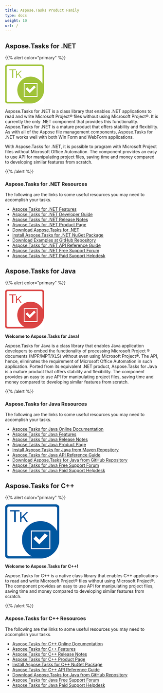 ```yaml
---
title: Aspose.Tasks Product Family
type: docs
weight: 10
url: /
---
```


## **Aspose.Tasks for .NET**

{{% alert color="primary" %}} 

![Aspose.Tasks for .NET Product Logo](home_1.png)

Aspose.Tasks for .NET is a class library that enables .NET applications to read and write Microsoft Project® files without using Microsoft Project®. It is currently the only .NET component that provides this functionality. Aspose.Tasks for .NET is a mature product that offers stability and flexibility. As with all of the Aspose file management components, Aspose.Tasks for .NET works well with both Win Form and WebForm applications.

With Aspose.Tasks for .NET, it is possible to program with Microsoft Project files without Microsoft Office Automation. The component provides an easy to use API for manipulating project files, saving time and money compared to developing similar features from scratch.

{{% /alert %}} 

### **Aspose.Tasks for .NET Resources**

The following are the links to some useful resources you may need to accomplish your tasks.

- [Aspose.Tasks for .NET Features](/tasks/net/product-overview)
- [Aspose.Tasks for .NET Developer Guide](/tasks/net/developer-guide)
- [Aspose.Tasks for .NET Release Notes](/tasks/net/release-notes)
- [Aspose.Tasks for .NET Product Page](https://products.aspose.com/tasks/net)
- [Download Aspose.Tasks for .NET](https://downloads.aspose.com/tasks/net)
- [Install Aspose.Tasks for .NET NuGet Package](https://www.nuget.org/packages/Aspose.Tasks/)
- [Download Examples at GitHub Repository](https://github.com/aspose-tasks/Aspose.Tasks-for-.NET)
- [Aspose.Tasks for .NET API Reference Guide](https://apireference.aspose.com/net/tasks)
- [Aspose.Tasks for .NET Free Support Forum](https://forum.aspose.com/c/tasks)
- [Aspose.Tasks for .NET Paid Support Helpdesk](https://helpdesk.aspose.com/)

## **Aspose.Tasks for Java**

{{% alert color="primary" %}}

![Aspose.Tasks for Java Product Logo](home_2.png)

**Welcome to Aspose.Tasks for Java!**

Aspose.Tasks for Java is a class library that enables Java application developers to embed the functionality of processing Microsoft Project ® documents (MPP/MPT/XLS) without even using Microsoft Project®. The API, hence, eliminates the requirement of Microsoft Office Automation in such application. Ported from its equivalent .NET product, Aspose.Tasks for Java is a mature product that offers stability and flexibility. The component provides an easy to use API for manipulating project files, saving time and money compared to developing similar features from scratch.

{{% /alert %}} 

### **Aspose.Tasks for Java Resources**

The following are the links to some useful resources you may need to accomplish your tasks.

- [Aspose.Tasks for Java Online Documentation](/tasks/java/)
- [Aspose.Tasks for Java Features](/tasks/java/product-overview)
- [Aspose.Tasks for Java Release Notes](/tasks/java/release-notes)
- [Aspose.Tasks for Java Product Page](https://products.aspose.com/tasks/java)
- [Install Aspose.Tasks for Java from Maven Repository](/tasks/java/installation)
- [Aspose.Tasks for Java API Reference Guide](https://apireference.aspose.com/java/tasks)
- [Download Aspose.Tasks for Java from GitHub Repository](https://github.com/aspose-tasks/Aspose.Tasks-for-Java)
- [Aspose.Tasks for Java Free Support Forum](https://forum.aspose.com/c/tasks)
- [Aspose.Tasks for Java Paid Support Helpdesk](https://helpdesk.aspose.com/)

## **Aspose.Tasks for C++**

{{% alert color="primary" %}}

![Aspose.Tasks for C++ Product Logo](home_3.png)

**Welcome to Aspose.Tasks for C++!**

Aspose.Tasks for C++ is a native class library that enables C++ applications to read and write Microsoft Project® files without using Microsoft Project®. The component provides an easy to use API for manipulating project files, saving time and money compared to developing similar features from scratch.

{{% /alert %}} 

### **Aspose.Tasks for C++ Resources**

The following are the links to some useful resources you may need to accomplish your tasks.

- [Aspose.Tasks for C++ Online Documentation](/tasks/cpp/)
- [Aspose.Tasks for C++ Features](/tasks/cpp/product-overview)
- [Aspose.Tasks for C++ Release Notes](/tasks/cpp/release-notes)
- [Aspose.Tasks for C++ Product Page](https://products.aspose.com/tasks/cpp)
- [Install Aspose.Tasks for C++ NuGet Package](https://www.nuget.org/packages/Aspose.Tasks/)
- [Aspose.Tasks for C++ API Reference Guide](https://apireference.aspose.com/cpp/tasks)
- [Download Aspose.Tasks for Java from GitHub Repository](https://github.com/aspose-tasks/Aspose.Tasks-for-C)
- [Aspose.Tasks for Java Free Support Forum](https://forum.aspose.com/c/tasks)
- [Aspose.Tasks for Java Paid Support Helpdesk](https://helpdesk.aspose.com/)